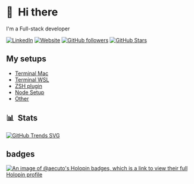 # 👋 &nbsp;Hi there


I'm a Full-stack developer

[![LinkedIn](https://img.shields.io/badge/LinkedIn-0077B5?style=for-the-badge&logo=linkedin&logoColor=white)](https://www.linkedin.com/in/aecuto)
[![Website](https://img.shields.io/badge/website-000000?style=for-the-badge&logo=About.me&logoColor=white)](https://aecuto.github.io/resume/)
[![GitHub followers](https://img.shields.io/github/followers/aecuto?logo=GitHub&style=for-the-badge)](https://github.com/aecuto)
[![GitHub Stars](https://img.shields.io/github/stars/aecuto?logo=github&style=for-the-badge)](https://github.com/aecuto)


## My setups

- [Terminal Mac](./terminal-mac.md)
- [Terminal WSL](./terminal-wsl.md)
- [ZSH plugin](./zsh-plugin.md)
- [Node Setup](./node-setup.md)
- [Other](./other.md)

## 📊 &nbsp;Stats

[![GitHub Trends SVG](https://api.githubtrends.io/user/svg/aecuto/langs)](https://aecuto.github.io/resume/)


## badges
[![An image of @aecuto's Holopin badges, which is a link to view their full Holopin profile](https://holopin.me/aecuto)](https://holopin.io/@aecuto)
